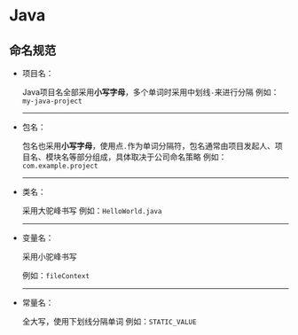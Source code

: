 # Java

## 命名规范

- 项目名：

  Java项目名全部采用**小写字母**，多个单词时采用中划线`-`来进行分隔
  例如：`my-java-project`

  ***

- 包名：

  包名也采用**小写字母**，使用点`.`作为单词分隔符，包名通常由项目发起人、项目名、模块名等部分组成，具体取决于公司命名策略
  例如：`com.example.project`

  ***

- 类名：

  采用大驼峰书写
  例如：`HelloWorld.java`

  ***

- 变量名：

  采用小驼峰书写

  例如：`fileContext`

  ***

- 常量名：

  全大写，使用下划线分隔单词
  例如：`STATIC_VALUE`
